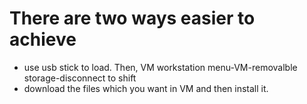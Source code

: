 #  There are two ways easier to achieve
* use usb stick to load. Then, VM workstation menu-VM-removalble storage-disconnect to shift
* download the files which you want in VM and then install it.
